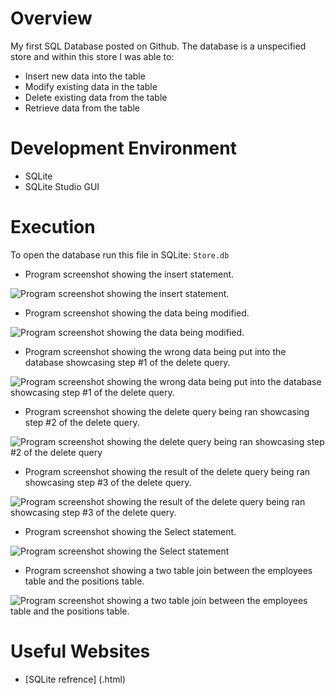 # Overview
My first SQL Database posted on Github. The database is a unspecified store and within this store I was able to:
* Insert new data into the table
* Modify existing data in the table
* Delete existing data from the table 
* Retrieve data from the table 

# Development Environment

* SQLite
* SQLite Studio GUI

# Execution

To open the database run this file in SQLite: `Store.db`

* Program screenshot showing the insert statement.

![Program screenshot showing the insert statement.](Insert_Statement.png)

* Program screenshot showing the data being modified.

![Program screenshot showing the data being modified.](Update_Statement.png)

* Program screenshot showing the wrong data being put into the database showcasing step #1 of the delete query.

![Program screenshot showing the wrong data being put into the database showcasing step #1 of the delete query.](Delete_Statement_1.png)

* Program screenshot showing the delete query being ran showcasing step #2 of the delete query.

![Program screenshot showing the delete query being ran showcasing step #2 of the delete query](Delete_Statement_2.png)

* Program screenshot showing the result of the delete query being ran showcasing step #3 of the delete query.

![Program screenshot showing the result of the delete query being ran showcasing step #3 of the delete query.](Delete_Statement_3.png)

* Program screenshot showing the Select statement.

![Program screenshot showing the Select statement](Select_Statement.png)

* Program screenshot showing a two table join between the employees table and the positions table.

![Program screenshot showing a two table join between the employees table and the positions table.](Two_table_join.png)

# Useful Websites

* [SQLite refrence] (.html)
